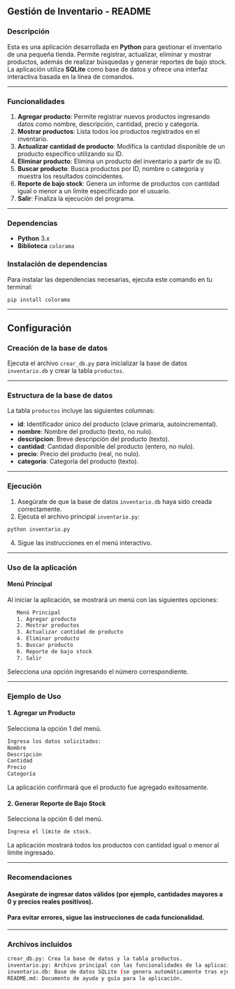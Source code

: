 ## Gestión de Inventario - README

### Descripción
Esta es una aplicación desarrollada en **Python** para gestionar el inventario de una pequeña tienda. Permite registrar, actualizar, eliminar y mostrar productos, además de realizar búsquedas y generar reportes de bajo stock. La aplicación utiliza **SQLite** como base de datos y ofrece una interfaz interactiva basada en la línea de comandos.

---

### Funcionalidades

1. **Agregar producto**: Permite registrar nuevos productos ingresando datos como nombre, descripción, cantidad, precio y categoría.
2. **Mostrar productos**: Lista todos los productos registrados en el inventario.
3. **Actualizar cantidad de producto**: Modifica la cantidad disponible de un producto específico utilizando su ID.
4. **Eliminar producto**: Elimina un producto del inventario a partir de su ID.
5. **Buscar producto**: Busca productos por ID, nombre o categoría y muestra los resultados coincidentes.
6. **Reporte de bajo stock**: Genera un informe de productos con cantidad igual o menor a un límite especificado por el usuario.
7. **Salir**: Finaliza la ejecución del programa.

---

### Dependencias

- **Python** 3.x
- **Biblioteca** `colorama`

### Instalación de dependencias

Para instalar las dependencias necesarias, ejecuta este comando en tu terminal:

```bash
pip install colorama
```
---

## Configuración

### Creación de la base de datos
Ejecuta el archivo `crear_db.py` para inicializar la base de datos `inventario.db` y crear la tabla `productos`.

---

### Estructura de la base de datos
La tabla `productos` incluye las siguientes columnas:

- **id**: Identificador único del producto (clave primaria, autoincremental).
- **nombre**: Nombre del producto (texto, no nulo).
- **descripcion**: Breve descripción del producto (texto).
- **cantidad**: Cantidad disponible del producto (entero, no nulo).
- **precio**: Precio del producto (real, no nulo).
- **categoria**: Categoría del producto (texto).
---

### Ejecución
1. Asegúrate de que la base de datos `inventario.db` haya sido creada correctamente.
2. Ejecuta el archivo principal `inventario.py`:

```bash
python inventario.py
```
4. Sigue las instrucciones en el menú interactivo.

---
### Uso de la aplicación

#### Menú Principal
Al iniciar la aplicación, se mostrará un menú con las siguientes opciones:

```bash
   Menú Principal
   1. Agregar producto
   2. Mostrar productos
   3. Actualizar cantidad de producto
   4. Eliminar producto
   5. Buscar producto
   6. Reporte de bajo stock
   7. Salir
```

Selecciona una opción ingresando el número correspondiente.

---

### Ejemplo de Uso
#### 1. Agregar un Producto
Selecciona la opción 1 del menú.
```bash
Ingresa los datos solicitados:
Nombre
Descripción
Cantidad
Precio
Categoría
```
La aplicación confirmará que el producto fue agregado exitosamente.

#### 2. Generar Reporte de Bajo Stock
Selecciona la opción 6 del menú.

```bash
Ingresa el límite de stock.
```
La aplicación mostrará todos los productos con cantidad igual o menor al límite ingresado.

---

### Recomendaciones
#### Asegúrate de ingresar datos válidos (por ejemplo, cantidades mayores a 0 y precios reales positivos).
#### Para evitar errores, sigue las instrucciones de cada funcionalidad.

---

### Archivos incluidos
```bash
crear_db.py: Crea la base de datos y la tabla productos.
inventario.py: Archivo principal con las funcionalidades de la aplicación.
inventario.db: Base de datos SQLite (se genera automáticamente tras ejecutar crear_db.py).
README.md: Documento de ayuda y guía para la aplicación.
```

